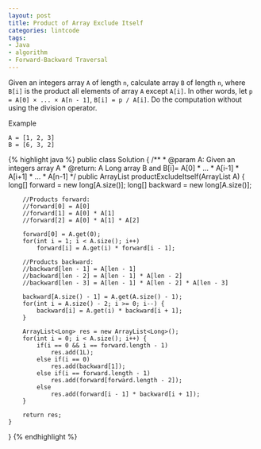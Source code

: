 ```yaml
---
layout: post
title: Product of Array Exclude Itself
categories: lintcode
tags:
- Java
- algorithm
- Forward-Backward Traversal
---
```


Given an integers array `A` of length `n`, calculate array `B` of length `n`, where `B[i]` is the product all elements of array `A` except `A[i]`. In other words, let `p = A[0] × ... × A[n - 1]`, `B[i] = p / A[i]`. Do the computation without using the division operator.

Example 

```
A = [1, 2, 3]
B = [6, 3, 2]
```

{% highlight java %}
public class Solution {
    /**
     * @param A: Given an integers array A
     * @return: A Long array B and B[i]= A[0] * ... * A[i-1] * A[i+1] * ... * A[n-1]
     */
    public ArrayList<Long> productExcludeItself(ArrayList<Integer> A) {
        long[] forward = new long[A.size()];
        long[] backward = new long[A.size()];
        
        //Products forward:
        //forward[0] = A[0]
        //forward[1] = A[0] * A[1]
        //forward[2] = A[0] * A[1] * A[2]
        
        forward[0] = A.get(0);
        for(int i = 1; i < A.size(); i++)
            forward[i] = A.get(i) * forward[i - 1];
            
        //Products backward:
        //backward[len - 1] = A[len - 1]
        //backward[len - 2] = A[len - 1] * A[len - 2]
        //backward[len - 3] = A[len - 1] * A[len - 2] * A[len - 3]
        
        backward[A.size() - 1] = A.get(A.size() - 1);
        for(int i = A.size() - 2; i >= 0; i--) {
            backward[i] = A.get(i) * backward[i + 1];
        }
        
        ArrayList<Long> res = new ArrayList<Long>();
        for(int i = 0; i < A.size(); i++) {
            if(i == 0 && i == forward.length - 1)
                res.add(1L);
            else if(i == 0)
                res.add(backward[1]);
            else if(i == forward.length - 1)
                res.add(forward[forward.length - 2]);
            else
                res.add(forward[i - 1] * backward[i + 1]);
        }
        
        return res;
    }
}
{% endhighlight %}